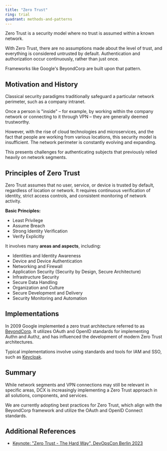 ```yaml
---
title: "Zero Trust"
ring: trial
quadrant: methods-and-patterns
---
```


Zero Trust is a security model where no trust is assumed within a known network.

With Zero Trust, there are no assumptions made about the level of trust, and everything is considered untrusted by default. Authentication and authorization occur continuously, rather than just once.

Frameworks like Google's BeyondCorp are built upon that pattern.

## Motivation and History

Classical security paradigms traditionally safeguard a particular network perimeter, such as a company intranet.

Once a person is "inside" – for example, by working within the company network or connecting to it through VPN – they are generally deemed trustworthy.

However, with the rise of cloud technologies and microservices, and the fact that people are working from various locations, this security model is insufficient. The network perimeter is constantly evolving and expanding.

This presents challenges for authenticating subjects that previously relied heavily on network segments.

## Principles of Zero Trust

Zero Trust assumes that no user, service, or device is trusted by default, regardless of location or network. It requires continuous verification of identity, strict access controls, and consistent monitoring of network activity.

**Basic Principles:**

- Least Privilege
- Assume Breach
- Strong Identity Verification
- Verify Explicitly

It involves many **areas and aspects**, including:

- Identities and Identity Awareness
- Device and Device Authentication
- Networking and Firewall
- Application Security (Security by Design, Secure Architecture)
- Infrastructure Security
- Secure Data Handling
- Organization and Culture
- Secure Development and Delivery
- Security Monitoring and Automation

## Implementations

In 2009 Google implemented a zero trust architecture referred to as [BeyondCorp](https://cloud.google.com/beyondcorp). It utilizes OAuth and OpenID standards for implementing Authn and Authz, and has influenced the development of modern Zero Trust architectures.

Typical implementations involve using standards and tools for IAM and SSO, such as [Keycloak](/tools/keycloak.html).

## Summary

While network segments and VPN connections may still be relevant in specific areas, DCX is increasingly implementing a Zero Trust approach in all solutions, components, and services.

We are currently adopting best practices for Zero Trust, which align with the BeyondCorp framework and utilize the OAuth and OpenID Connect standards.

## Additional References

- [Keynote: "Zero Trust - The Hard Way", DevOpsCon Berlin 2023](https://www.youtube.com/watch?v=fCENO_Jt3QE)
